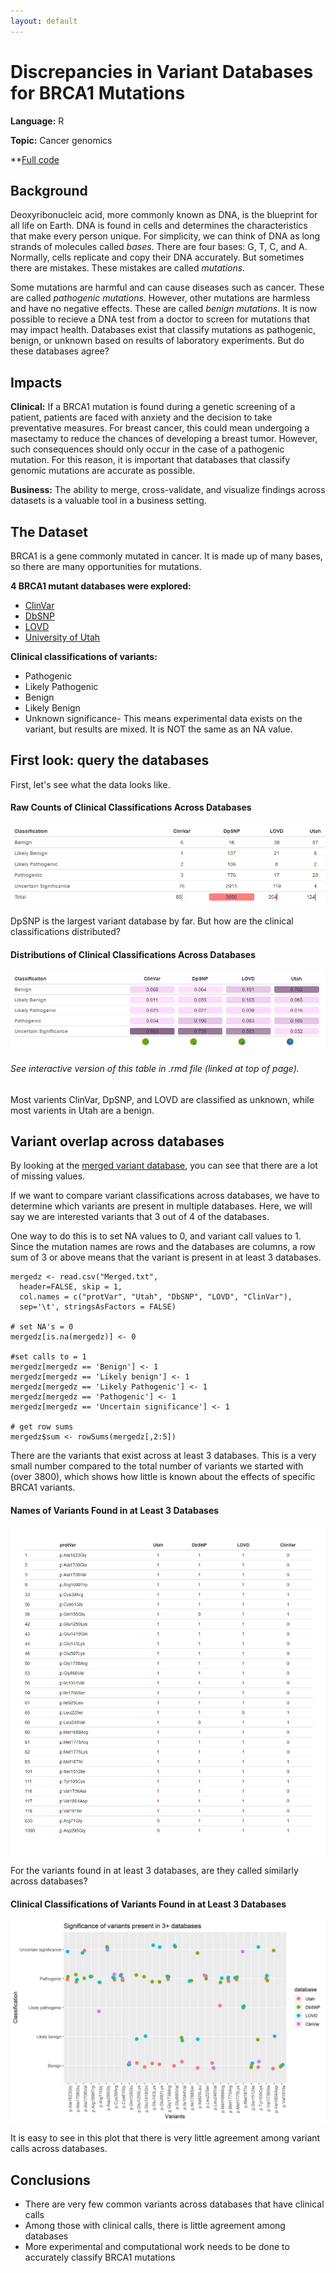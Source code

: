 ```yaml
---
layout: default
---
```


# Discrepancies in Variant Databases for BRCA1 Mutations

**Language:** R

**Topic:** Cancer genomics

**[Full code](/variants/variants.html)

## Background 

Deoxyribonucleic acid, more commonly known as DNA, is the blueprint for all life on Earth. DNA is found in cells and determines the characteristics that make every person unique. For simplicity, we can think of DNA as long strands of molecules called _bases_. There are four bases: G, T, C, and A. Normally, cells replicate and copy their DNA accurately. But sometimes there are mistakes. These mistakes are called _mutations_.

Some mutations are harmful and can cause diseases such as cancer. These are called _pathogenic mutations_. However, other mutations are harmless and have no negative effects. These are called _benign mutations_. It is now possible to recieve a DNA test from a doctor to screen for mutations that may impact health. Databases exist that classify mutations as pathogenic, benign, or unknown based on results of laboratory experiments. But do these databases agree? 

## Impacts

**Clinical:** If a BRCA1 mutation is found during a genetic screening of a patient, patients are faced with anxiety and the decision to take preventative measures. For breast cancer, this could mean undergoing a masectamy to reduce the chances of developing a breast tumor. However, such consequences should only occur in the case of a pathogenic mutation. For this reason, it is important that databases that classify genomic mutations are accurate as possible.

**Business:** The ability to merge, cross-validate, and visualize findings across datasets is a valuable tool in a business setting.

## The Dataset

BRCA1 is a gene commonly mutated in cancer. It is made up of many bases, so there are many opportunities for mutations. 

**4 BRCA1 mutant databases were explored:** 

* [ClinVar](/variants/ClinVar.csv)
* [DbSNP](/variants/dbSNP.tsv)
* [LOVD](/variants/LOVD.tsv)
* [University of Utah](/variants/Utah.tsv)

**Clinical classifications of variants:** 

* Pathogenic
* Likely Pathogenic
* Benign
* Likely Benign 
* Unknown significance- This means experimental data exists on the variant, but results are mixed. It is NOT the same as an NA value.

## First look: query the databases

First, let's see what the data looks like. 

#### Raw Counts of Clinical Classifications Across Databases
![Counts](variants/overall.png "Distributions")

DpSNP is the largest variant database by far. But how are the clinical classifications distributed?

#### Distributions of Clinical Classifications Across Databases
![Distributions](variants/dist_pie.png "Distributions")
###### See interactive version of this table in .rmd file (linked at top of page).

Most varients ClinVar, DpSNP, and LOVD are classified as unknown, while most varients in Utah are a benign. 

## Variant overlap across databases

By looking at the [merged variant database](/variants/Merged.txt), you can see that there are a lot of missing values. 

If we want to compare variant classifications across databases, we have to determine which variants are present in multiple databases. Here, we will say we are interested variants that 3 out of 4 of the databases. 

One way to do this is to set NA values to 0, and variant call values to 1. Since the mutation names are rows and the databases are columns, a row sum of 3 or above means that the variant is present in at least 3 databases.

```{r}
mergedz <- read.csv("Merged.txt", 
  header=FALSE, skip = 1, 
  col.names = c("protVar", "Utah", "DbSNP", "LOVD", "ClinVar"), 
  sep='\t', stringsAsFactors = FALSE)

# set NA's = 0
mergedz[is.na(mergedz)] <- 0

#set calls to = 1
mergedz[mergedz == 'Benign'] <- 1 
mergedz[mergedz == 'Likely benign'] <- 1 
mergedz[mergedz == 'Likely Pathogenic'] <- 1 
mergedz[mergedz == 'Pathogenic'] <- 1 
mergedz[mergedz == 'Uncertain significance'] <- 1 

# get row sums
mergedz$sum <- rowSums(mergedz[,2:5])

```
There are the variants that exist across at least 3 databases. This is a very small number compared to the total number of variants we started with (over 3800), which shows how little is known about the effects of specific BRCA1 variants. 

#### Names of Variants Found in at Least 3 Databases
![Calls](variants/callstab.png "Calls")

For the variants found in at least 3 databases, are they called similarly across databases?

#### Clinical Classifications of Variants Found in at Least 3 Databases
![Calls](variants/plot.png "Calls")

It is easy to see in this plot that there is very little agreement among variant calls across databases.

## Conclusions

* There are very few common variants across databases that have clinical calls
* Among those with clinical calls, there is little agreement among databases
* More experimental and computational work needs to be done to accurately classify BRCA1 mutations 


